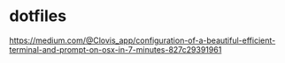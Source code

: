 # dotfiles


https://medium.com/@Clovis_app/configuration-of-a-beautiful-efficient-terminal-and-prompt-on-osx-in-7-minutes-827c29391961
